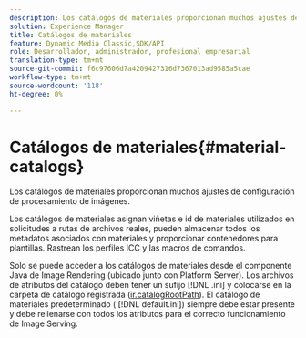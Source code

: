 ```yaml
---
description: Los catálogos de materiales proporcionan muchos ajustes de configuración de procesamiento de imágenes.
solution: Experience Manager
title: Catálogos de materiales
feature: Dynamic Media Classic,SDK/API
role: Desarrollador, administrador, profesional empresarial
translation-type: tm+mt
source-git-commit: f6c97606d7a4209427316d7367013ad9585a5cae
workflow-type: tm+mt
source-wordcount: '118'
ht-degree: 0%

---
```



# Catálogos de materiales{#material-catalogs}

Los catálogos de materiales proporcionan muchos ajustes de configuración de procesamiento de imágenes.

Los catálogos de materiales asignan viñetas e id de materiales utilizados en solicitudes a rutas de archivos reales, pueden almacenar todos los metadatos asociados con materiales y proporcionar contenedores para plantillas. Rastrean los perfiles ICC y las macros de comandos.

Solo se puede acceder a los catálogos de materiales desde el componente Java de Image Rendering (ubicado junto con Platform Server). Los archivos de atributos del catálogo deben tener un sufijo [!DNL .ini] y colocarse en la carpeta de catálogo registrada ([ir.catalogRootPath](../../../../../../ir-api/server-admin/image-rendering-api-ref/c-ir-server-administration/c-ir-configuration-settings-reference/c-ir-catalog-folder.md#concept-1c1d308112054bb99e3895c3fb8ca5f7)). El catálogo de materiales predeterminado ( [!DNL default.ini]) siempre debe estar presente y debe rellenarse con todos los atributos para el correcto funcionamiento de Image Serving.
